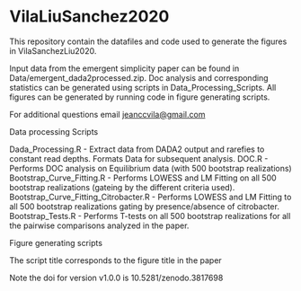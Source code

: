 # VilaLiuSanchez2020

This repository contain the datafiles and code used to generate the figures in VilaSanchezLiu2020. 

Input data from the emergent simplicity paper can be found in Data/emergent_dada2processed.zip.
Doc analysis and corresponding statistics can be generated using scripts in Data_Processing_Scripts.
All figures can be generated by running code in figure generating scripts.

For additional questions email jeanccvila@gmail.com

Data processing Scripts

Dada_Processing.R - Extract data from DADA2 output and rarefies to constant read depths. Formats Data for subsequent analysis.
DOC.R - Performs DOC analysis on Equilibrium data (with 500 bootstrap realizations)
Bootstrap_Curve_Fitting.R - Performs LOWESS and LM Fitting on all 500 bootstrap realizations (gateing by the different criteria used). 
Bootstrap_Curve_Fitting_Citrobacter.R - Performs LOWESS and LM Fitting to all 500 bootstrap realizations gating by presence/absence of citrobacter.
Bootstrap_Tests.R - Performs T-tests on all 500 bootstrap realizations for all the pairwise comparisons analyzed in the paper.

Figure generating scripts

The script title corresponds to the figure title in the paper

Note the doi for version v1.0.0 is 10.5281/zenodo.3817698	




